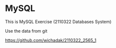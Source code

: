 # MySQL

This is MySQL Exercise (2110322 Databases System)

Use the data from git

https://github.com/wichadak/2110322_2565_1
